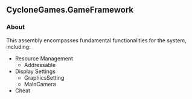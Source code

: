## CycloneGames.GameFramework
### About
This assembly encompasses fundamental functionalities for the system, including:
-   Resource Management
    -   Addressable
-   Display Settings
    -   GraphicsSetting
    -   MainCamera
-   Cheat